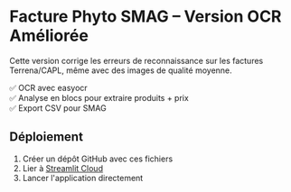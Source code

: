 # Facture Phyto SMAG – Version OCR Améliorée

Cette version corrige les erreurs de reconnaissance sur les factures Terrena/CAPL, même avec des images de qualité moyenne.

✅ OCR avec easyocr  
✅ Analyse en blocs pour extraire produits + prix  
✅ Export CSV pour SMAG

## Déploiement
1. Créer un dépôt GitHub avec ces fichiers
2. Lier à [Streamlit Cloud](https://streamlit.io/cloud)
3. Lancer l'application directement
